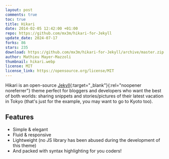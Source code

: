 ```yaml
---
layout: post
comments: true
toc: true
title: Hikari
date: 2014-02-05 12:42:00 +01:00
repo: https://github.com/mx3m/hikari-for-Jekyll
update_date: 2024-07-17
forks: 86
stars: 235
download: https://github.com/mx3m/hikari-for-Jekyll/archive/master.zip
author: Mathieu Mayer-Mazzoli
thumbnail: hikari.webp
license: MIT
license_link: https://opensource.org/license/MIT
---
```


Hikari is an open-source [Jekyll](https://jekyllrb.com){:target="_blank"}{:rel="noopener noreferrer"} theme perfect for bloggers and developers who want the best of both worlds: sharing snippets and stories/pictures of their latest vacation in Tokyo (that's just for the example, you may want to go to Kyoto too).

## Features

* Simple & elegant
* Fluid & responsive
* Lightweight (no JS library has been abused during the development of this theme)
* And packed with syntax highlighting for you coders!

